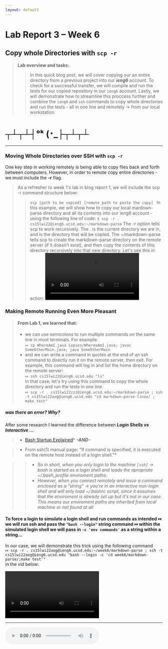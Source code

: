 ```yaml
---
layout: default
---
```


# Lab Report 3 – Week 6
## Copy whole Directories with `scp -r`

> **Lab overview and tasks:**
>>In this quick blog post, we will cover copying our an entire directory from a previous project into our ***ieng6*** account. To check for a successful transfer, we will compile and run the tests for our copied repository in our `ieng6` account. Lastly, we will demonstrate how to streamline this proccess further and combine the `ieng6` and `ssh` commands to copy whole directories and run the tests - all in one line and remotely -> from our local workstation.

# ┬┴┬┴┤ᵒᵏ (･_├┬┴┬┴
***

### Moving Whole Directories over SSH with `scp -r`
One key step in working remotely is being able to copy files back and forth between computers. However, in order to remote copy entire directories - we must include the **-r** flag. 
> As a refresher to week 1's lab in blog report 1, we will include the scp -r command structure below:
>> `scp [path to be copied] [remote path to paste the copy] `
In this example, we will show how to copy our local mardown-parse directory and all its contents into our ieng6 account - using the following line of code:
>> `$ scp -r . cs15lwi22@ieng6.ucsd.edu:~/markdown-parse`
The -r option tells scp to work recursively. The . is the current directory we are in, and is the directory that will be copied. The ~/markdown-parse tells scp to create the markdown-parse directory on the remote server (if it doesn’t exist), and then copy the contents of this directory recursively into that new directory.
Let's see this in action:
<video src="assets\images\week6-report3-vid_A.mp4" controls="controls" style="max-width: 1000px;"></video>

### Making Remote Running Even More Pleasant
>#### From Lab 1, we learned that:
>* we can use semicolons to run multiple commands on the same line in most terminals. For example: <br>`⤇ cp WhereAmI.java Copies/WhereaAmI.java; javac SomeOtherMain.java; java SomeOtherMain`
>* and we can write a command in quotes at the end of an ssh command to directly run it on the remote server, then exit. For example, this command will log in and list the home directory on the remote server: <br>`⤇ ssh cs15lwi22@ieng6.ucsd.edu "ls"`<br>
In that case, let's try using this command to copy the whole directory and run the tests in one line. <br>
`⤇ scp -r . cs15lwi22zzz@ieng6.ucsd.edu:~/markdown-parse ; ssh -t cs15lwi22aog@ieng6.ucsd.edu "cd markdown-parse-linux/ ; make test"`

##### *was there an error? Why?*

After some research I learned the difference between ***Login Shells vs Interactive ...***
>* [Bash Startup Explained](https://zwischenzugs.com/2019/02/27/bash-startup-explained/)* ***-AND-***

>* From ssh(1) manual page: "If command is specified, it is executed on the remote host instead of a login shell."* 

>>* *So in short, when you only login to the machine `[ssh]` -> bash is started as a login shell and loads the apropriate ~/.bash_profile enviroment paths.*
>>* *However, when you connect remotely and issue a command enclosed as a "string" -> you’re in an interactive non-login shell and will only load ~/.bashrc script, since it assumes that the enviroment is already set up but it's not in our case. This means our enviroment paths are inherited from local machine or not found at all*

#### To force a login to simulate a login shell and run commands as intended ⤇ we will run **ssh** and pass the `"bash --login"` string command ⤇ within the simulated login shell we will pass in `-c 'env commands'` as a string within a string...

In our case, we will demonstrate this trick using the following command <br>`⤇ scp -r . cs15lwi22aog@ieng6.ucsd.edu:~/week6/markdown-parse ; ssh -t cs15lwi22aog@ieng6.ucsd.edu "bash --login -c 'cd week6/markdown-parse/;make test'"`<br>in the vid below:

<video src="assets\images\week6-report3-vid_B.mp4" controls="controls" style="max-width: 1000px;"></video>



***
<audio preload="metadata" controls loop autoplay>
  <source src="assets\images\Tower of Lahja - Ninja Gaiden II_ The Dark Sword of Chaos (128 kbps).mp3" type="audio/mpeg">
Your browser does not support the audio element.
</audio>